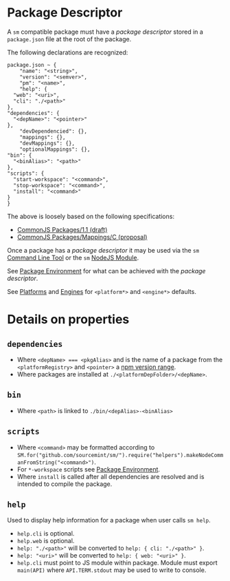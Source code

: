 Package Descriptor
==================

A `sm` compatible package must have a *package descriptor* stored in a `package.json` file at the root of the package.

The following declarations are recognized:

	package.json ~ {
		"name": "<string>",
		"version": "<semver>",
		"pm": "<name>",
		"help": {
      "web": "<uri>",
      "cli": "./<path>"
   	},
   	"dependencies": {
      "<depName>": "<pointer>"
    },
		"devDependencied": {},
		"mappings": {},
		"devMappings": {},
		"optionalMappings": {},
    "bin": {
      "<binAlias>": "<path>"
    },
    "scripts": {
      "start-workspace": "<command>",
      "stop-workspace": "<command>",
      "install": "<command>"
    }
	}

The above is loosely based on the following specifications:

  * [CommonJS Packages/1.1 (draft)](http://wiki.commonjs.org/wiki/Packages/1.1)
  * [CommonJS Packages/Mappings/C (proposal)](http://wiki.commonjs.org/wiki/Packages/Mappings/C)

Once a package has a *package descriptor* it may be used via the `sm` [Command Line Tool](./CommandLine.md) or
the `sm` [NodeJS Module](./NodejsModule.md).

See [Package Environment](./PackageEnvironment.md) for what can be achieved with the *package descriptor*.

See [Platforms](./Platforms.md) and [Engines](./Engines.md) for `<platform*>` and `<engine*>` defaults.


Details on properties
=====================

`dependencies`
--------------

  * Where `<depName> === <pkgAlias>` and is the name of a package from the `<platformRegistry>` and `<pointer>` a [npm version range](https://npmjs.org/doc/json.html#dependencies).
  * Where packages are installed at `./<platformDepFolder>/<depName>`.

`bin`
-----

  * Where `<path>` is linked to `./bin/<depAlias>-<binAlias>`

`scripts`
---------

  * Where `<command>` may be formatted according to `SM.for("github.com/sourcemint/sm/").require("helpers").makeNodeCommanFromString("<command>")`.
  * For `*-workspace` scripts see [Package Environment](./PackageEnvironment.md).
  * Where `install` is called after all dependencies are resolved and is intended to compile the package.

`help`
------

Used to display help information for a package when user calls `sm help`.

  * `help.cli` is optional.
  * `help.web` is optional.
  * `help: "./<path>"` will be converted to `help: { cli: "./<path>" }`.
  * `help: "<uri>"` will be converted to `help: { web: "<uri>" }`.
  * `help.cli` must point to JS module within package. Module must export `main(API)` where
    `API.TERM.stdout` may be used to write to console.
